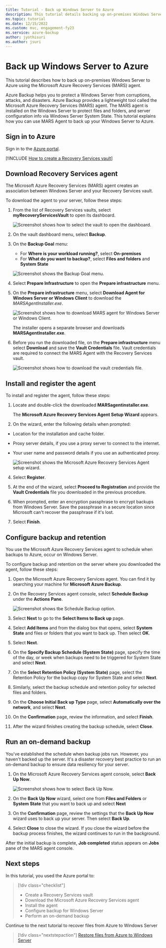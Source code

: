 ```yaml
---
title: Tutorial - Back up Windows Server to Azure
description: This tutorial details backing up on-premises Windows Servers to a Recovery Services vault.
ms.topic: tutorial
ms.date: 12/15/2022
ms.custom: mvc, engagement-fy23
ms.service: azure-backup
author: jyothisuri
ms.author: jsuri
---
```

# Back up Windows Server to Azure

This tutorial describes how to back up on-premises Windows Server to Azure using the Microsoft Azure Recovery Services (MARS) agent.

Azure Backup helps you to protect a Windows Server from corruptions, attacks, and disasters. Azure Backup provides a lightweight tool called the Microsoft Azure Recovery Services (MARS) agent. The MARS agent is installed on the Windows Server to protect files and folders, and server configuration info via Windows Server System State. This tutorial explains how you can use MARS Agent to back up your Windows Server to Azure. 

## Sign in to Azure

Sign in to the [Azure portal](https://portal.azure.com).

[!INCLUDE [How to create a Recovery Services vault](../../includes/backup-create-rs-vault.md)]

## Download Recovery Services agent

The Microsoft Azure Recovery Services (MARS) agent creates an association between Windows Server and your Recovery Services vault.

To download the agent to your server, follow these steps:

1. From the list of Recovery Services vaults, select **myRecoveryServicesVault** to open its dashboard.

   ![Screenshot shows how to select the vault to open the dashboard.](./media/tutorial-backup-windows-server-to-azure/open-vault-from-list.png)

2. On the vault dashboard menu, select **Backup**.

3. On the **Backup Goal** menu:

   * For **Where is your workload running?**, select **On-premises**
   * For **What do you want to backup?**, select **Files and folders** and **System State**

   ![Screenshot shows the Backup Goal menu.](./media/tutorial-backup-windows-server-to-azure/backup-goal.png)

4. Select **Prepare Infrastructure** to open the **Prepare infrastructure** menu.

5. On the **Prepare infrastructure** menu, select **Download Agent for Windows Server or Windows Client** to download the *MARSAgentInstaller.exe*.

    ![Screenshot shows how to download MARS agent for Windows Server or Windows Client.](./media/tutorial-backup-windows-server-to-azure/prepare-infrastructure.png)

    The installer opens a separate browser and downloads **MARSAgentInstaller.exe**.

6. Before you run the downloaded file, on the **Prepare infrastructure** menu select **Download** and save the **Vault Credentials** file. Vault credentials are required to connect the MARS Agent with the Recovery Services vault.

    ![Screenshot shows how to download the vault credentials file.](./media/tutorial-backup-windows-server-to-azure/download-vault-credentials.png)

## Install and register the agent

To install and register the agent, follow these steps:

1. Locate and double-click the downloaded **MARSagentinstaller.exe**.

   The **Microsoft Azure Recovery Services Agent Setup Wizard** appears.

2.  On the wizard, enter the following details when prompted:
   * Location for the installation and cache folder.
   * Proxy server details, if you use a proxy server to connect to the internet.
   * Your user name and password details if you use an authenticated proxy.

     ![Screenshot shows the Microsoft Azure Recovery Services Agent setup wizard.](./media/tutorial-backup-windows-server-to-azure/mars-installer.png)

4.  Select **Register**.
5. At the end of the wizard, select **Proceed to Registration** and provide the **Vault Credentials** file you downloaded in the previous procedure.

6. When prompted, enter an encryption passphrase to encrypt backups from Windows Server. Save the passphrase in a secure location since Microsoft can't recover the passphrase if it's lost.

7. Select **Finish**.

## Configure backup and retention

You use the Microsoft Azure Recovery Services agent to schedule when backups to Azure, occur on Windows Server.

To configure backup and retention on the server where you downloaded the agent, follow these steps:

1. Open the Microsoft Azure Recovery Services agent. You can find it by searching your machine for **Microsoft Azure Backup**.

2. On the Recovery Services agent console, select **Schedule Backup** under the **Actions Pane**.

    ![Screenshot shows tbe Schedule Backup option.](./media/tutorial-backup-windows-server-to-azure/mars-schedule-backup.png)

3. Select **Next** to go to the **Select Items to Back up** page.

4. Select **Add Items** and from the dialog box that opens, select **System State** and files or folders that you want to back up. Then select **OK**.

5. Select **Next**.

6. On the **Specify Backup Schedule (System State)** page, specify the time of the day, or week when backups need to be triggered for System State and select **Next**.

7. On the **Select Retention Policy (System State)** page, select the Retention Policy for the backup copy for System State and select **Next**.

8. Similarly, select the backup schedule and retention policy for selected files and folders.

9. On the **Choose Initial Back up Type** page, select **Automatically over the network**, and select **Next**.

10. On the **Confirmation** page, review the information, and select **Finish**.

11. After the wizard finishes creating the backup schedule, select **Close**.

## Run an on-demand backup

You've established the schedule when backup jobs run. However, you haven't backed up the server. It's a disaster recovery best practice to run an on-demand backup to ensure data resiliency for your server.

1. On the Microsoft Azure Recovery Services agent console, select **Back Up Now**.

    ![Screenshot shows how to select Back Up Now.](./media/tutorial-backup-windows-server-to-azure/backup-now.png)

2. On the **Back Up Now** wizard, select one from **Files and Folders** or **System State** that you want to back up and select **Next**
3. On the **Confirmation** page, review the settings that the **Back Up Now** wizard uses to back up your server. Then select **Back Up**.
4. Select **Close** to close the wizard. If you close the wizard before the backup process finishes, the wizard continues to run in the background.

After the initial backup is complete, **Job completed** status appears on **Jobs** pane of the MARS agent console.

## Next steps

In this tutorial, you used the Azure portal to:

> [!div class="checklist"]
>
> * Create a Recovery Services vault
> * Download the Microsoft Azure Recovery Services agent
> * Install the agent
> * Configure backup for Windows Server
> * Perform an on-demand backup

Continue to the next tutorial to recover files from Azure to Windows Server

> [!div class="nextstepaction"]
> [Restore files from Azure to Windows Server](./tutorial-backup-restore-files-windows-server.md)
